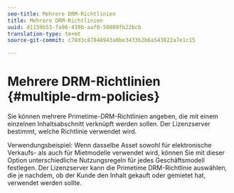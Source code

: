 ```yaml
---
seo-title: Mehrere DRM-Richtlinien
title: Mehrere DRM-Richtlinien
uuid: d1159b53-fa96-430b-aaf0-50800fb22bcb
translation-type: tm+mt
source-git-commit: c78d3c87848943a0be3433b2b6a543822a7e1c15

---
```



# Mehrere DRM-Richtlinien {#multiple-drm-policies}

Sie können mehrere Primetime-DRM-Richtlinien angeben, die mit einem einzelnen Inhaltsabschnitt verknüpft werden sollen. Der Lizenzserver bestimmt, welche Richtlinie verwendet wird.

Verwendungsbeispiel: Wenn dasselbe Asset sowohl für elektronische Verkaufs- als auch für Mietmodelle verwendet wird, können Sie mit dieser Option unterschiedliche Nutzungsregeln für jedes Geschäftsmodell festlegen. Der Lizenzserver kann die Primetime DRM-Richtlinie auswählen, die je nachdem, ob der Kunde den Inhalt gekauft oder gemietet hat, verwendet werden sollte.
